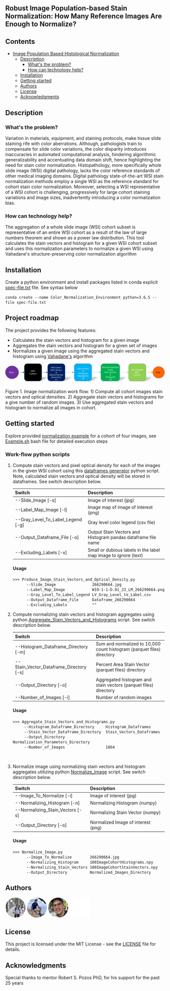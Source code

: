 ## Robust Image Population-based Stain Normalization: How Many Reference Images Are Enough to Normalize?

## Contents

- [Image Population Based Histological Normalization](#submission-or-project-name)
  - [Description](#short-description)
    - [What's the problem?](#whats-the-problem)
    - [How can technology help?](#how-can-technology-help)
  - [Installation](#Installation)
  - [Getting started](#getting-started)
  - [Authors](#authors)
  - [License](#license)
  - [Acknowledgments](#acknowledgments)

## Description

### What's the problem?

Variation in materials, equipment, and staining protocols, make tissue slide staining rife with color aberrations. Although, pathologists train to compensate for slide color variations, the color disparity introduces inaccuracies in automated computational analysis, hindering algorithmic generalizability and accentuating data domain shift, hence highlighting the need for stain color normalization. Histopathology, more specifically whole slide image (WSI) digital pathology, lacks the color reference standards of other medical imaging domains. Digital pathology state-of-the-art WSI stain normalization methods employ a single WSI as the reference standard for cohort stain color normalization. Moreover, selecting a WSI representative of a WSI cohort is challenging, progressively for large cohort staining variations and image sizes, inadvertently introducing a color normalization bias.

### How can technology help?

The aggregation of a whole slide image (WSI) cohort subset is representative of an entire WSI cohort as a result of the law of large numbers theorem and shown as a power law distribution. This tool calculates the stain vectors and histogram for a given WSI cohort subset and uses this normalization parameters to normalize a given WSI using Vahadane's structure-preserving color normalization algorithm

## Installation

Create a python environment and install packages listed in conda explicit [spec-file.txt](./support_files/spec-file.txt) file. See syntax below

```
conda create --name Color_Normalization_Environment python=3.6.5 --file spec-file.txt
```


## Project roadmap

The project provides the following features:

- Calculates the stain vectors and histogram for a given image
- Aggregates the stain vectors and histogram for a given set of images
- Normalizes a given image using the aggregated stain vectors and histogram using [Vahadane's](https://ieeexplore.ieee.org/stamp/stamp.jsp?arnumber=7460968) algorithm

![Normalization Work Flow](./support_files/Flow_GitHub.svg)

Figure 1. Image normalization work flow. 1) Compute all cohort images stain vectors and optical densities. 2) Aggregate stain vectors and histograms for a give number of random images. 3) Use aggregated stain vectors and histogram to normalize all images in cohort. 

## Getting started

Explore provided [normalization example](./Normalization_Example) for a cohort of four images, see [Example.sh](./Normalization_Example/Example.sh) bash file for detailed execution steps

### Work-flow python scripts

1. Compute stain vectors and pixel optical density for each of the images in the given WSI cohort using this [dataframes generator](./Python_Scripts/Produce_Image_Stain_Vectors_and_Optical_Density.py) python script. Note, calculated stain vectors and optical density will be stored in dataframes. See switch description below.

   | Switch                            | Description                                                  |
   | --------------------------------- | ------------------------------------------------------------ |
   | --Slide_Image [-s]                | Image of interest (jpg)                                      |
   | --Label_Map_Image [-l]            | Image map of image of interest (png)                         |
   | --Gray_Level_To_Label_Legend [-g] | Gray level color legend (csv file)                           |
   | --Output_Dataframe_File [-o]      | Output Stain Vectors and Histogram pandas dataframe file name |
   | --Excluding_Labels [-x]           | Small or dubious labels in the label map image to ignore (text) |

   #### Usage

   ```
   >>> Produce_Image_Stain_Vectors_and_Optical_Density.py
         --Slide_Image                266290664.jpg
         --Label_Map_Image            W19-1-1-D.01_23_LM_266290664.png
         --Gray_Level_To_Label_Legend LV_Gray_Level_to_Label.csv
         --Output_Dataframe_File      Dataframe_266290664
         --Excluding_Labels           ""
   ```

   

2. Compute normalizing stain vectors and histogram aggregates using python [Aggregate_Stain_Vectors_and_Histograms](/Python_Scripts/Aggregate_Stain_Vectors_and_Histograms.py) script. See switch description below.

   | Switch                                  | Description                                                  |
   | --------------------------------------- | ------------------------------------------------------------ |
   | --Histogram_Dataframe_Directory [-m]    | Sum and normalized to 10,000 count histogram  (parquet files) directory |
   | --Stain_Vector_Dataframe_Directory [-s] | Percent Area Stain Vector (parquet files) directory          |
   | --Output_Directory [-o]                 | Aggregated histogram and stain vectors  (parquet files) directory |
   | --Number_of_Images [-i]                 | Number of random images                                      |

   #### Usage

   ```
   >>> Aggregate_Stain_Vectors_and_Histograms.py
        --Histogram_Dataframe_Directory     Histogram_Dataframes
        --Stain_Vector_Dataframe_Directory  Stain_Vectors_Dataframes
        --Output_Directory                  Normalization_Parameters_Directory
        --Number_of_Images                  1864
   ```

   ​       

3. Normalize image using normalizing stain vectors and histogram aggregates utilizing python [Normalize_Image](/Python_Scripts/Normalize_Image.py) script. See switch description below.

   | Switch                           | Description                        |
   | -------------------------------- | ---------------------------------- |
   | --Image_To_Normalize [-i]        | Image of interest (jpg)            |
   | --Normalizing_Histogram [-n]     | Normalizing Histogram (numpy)      |
   | --Normalizing_Stain_Vectors [-s] | Normalizing Stain Vector (numpy)   |
   | --Output_Directory [-o]          | Normalized Image of interest (png) |
   
   #### Usage
   
   ```
   >>> Normalize_Image.py
         --Image_To_Normalize        266290664.jpg
         --Normalizing_Histogram     100ImageCohortHistograms.npy
         --Normalizing_Stain_Vectors 100ImageCohortStainVectors.npy
         --Output_Directory          Normalized_Images_Directory
   ```
   
   

## Authors

![Authors](./support_files/authors.png)

## License

This project is licensed under the MIT License - see the [LICENSE](LICENSE) file for details.

## Acknowledgments

Special thanks to mentor Robert S. Pozos PhD, for his support for the past 25 years
